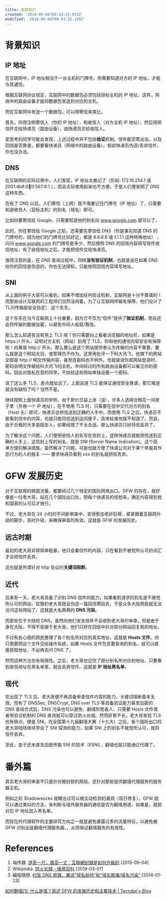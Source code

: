 ```yaml
---
title: 背景知识
created: '2019-09-04T09:43:15.933Z'
modified: '2019-09-04T09:43:25.149Z'
---
```


# 背景知识

## IP 地址

在互联网中，IP 地址相当于一台主机的门牌号，你需要知道对方的 IP 地址，才能与其通信。

根据互联网协议规定，互联网中的数据包必须包括目标主机的 IP 地址，这样，网络中的路由设备才能将数据包发送到对应的主机。

而在互联网中发送一个数据包，可以用寄信来类比。

首先，你得注明寄信人（你的 IP 地址），和收信人（对方主机 IP 地址），然后得把信件交给快递员（路由设备），由快递员交给收信人。

爱思考的同学可能会发现，上述过程中并不包括**验证**机制。信件能否寄出去，以及回信是否靠谱，都要看快递员（网络中的路由设备）。假如快递员伪造/丢弃信件，你也没办法。

## DNS

在互联网的实际应用中，人们发现，IP 地址太难记了（形如: 172.16.254.1 或 2001:db8:0:1234:0:567:8:1 ），而且实际使用起来也不方便。于是人们便发明了 DNS 这种东西。

在有了 DNS 以后，人们寄信（上网）就不需要记住门牌号（IP 地址）了，只需要知道收信人（目标主机）的别名（域名）即可。

比如你要寄信给 Google，只需要知道他的别名叫 www.google.com 就可以了。

此时，你在寄信给 Google 之前，还需要先寄信给 DNS（你是事先知道 DNS 的门牌号的，因为他们的门牌号比较好记，都是 8.8.8.8 或 1.1.1.1 这种特殊地址） ，问问 www.google.com 的门牌号是多少，然后按照 DNS 的回信内容填写信件收信地址，有了收信地址之后，才能把信件交给快递员。

值得注意的是，在 DNS 查询过程中，同样**没有验证机制**，也就是说在如果 DNS 给你的回信是伪造的，你也无法得知，只能按照回信内容填写地址。

## SNI

从上面的例子大家可以看到，如果不增加任何验证机制，互联网是十分不靠谱的！而那些设计互联网的工程师们当然没闲着，为了让互联网传输有保障，他们设计了 TLS(传输层安全协定） 这个东东。

这个东东在当今互联网上十分重要，因为它不仅为“信件”提供了**验证机制**，而且还会将传输的数据加密，以避免中间人偷窥/篡改。

那么怎么知道有没有用上 TLS 呢？你只需要向上看看浏览器的地址栏，如果是 https:// 开头，证明对方主机（网站）启用了 TLS，你和他的通信内容安全有保障啦！如果是 http:// 开头，那么要么是这个网站提供者认为传输的内容不重要，要么就是这个网站太旧，或管理员不作为。这里再批评一下科大讯飞，他旗下的网站全部是 http:// 明文传输内容，甚至连密码也不例外。也就是说你其网站登录时，密码会明文传输给科大讯飞的主机，中间经过的所有路由设备都可以看见你的密码。因此对隐私在意的同学，不妨给这些网站单独设置一个密码。

说了这么多 TLS，差点就扯远了。上面说道 TLS 能保证通信安全靠谱，那它难道就没有缺陷了吗？当然不是。

继续按照上面快递员的举例，由于房价日益上涨（误），许多人选择合租在一间房子里（共用一个 IP 地址），在不使用 TLS 时，只需要在信中交代对方的别名（Host 头）即可，快递员会把信送到正确的人手中。而使用 TLS 之后，快递员不能看到信中的内容，也就只能将信送到这间屋子，具体给谁他就不知道了。而且，由于合租的大多是陌生人，如果给错了不太合适，那么快递员只好将信丢弃了。

为了解决这个问题，人们便把收信人别名写在信封上，这样快递员就能把信送到正确的人手上，这信封上写的别名，就是 SNI (Server Name Indication)。这个简单方便的解决措施，虽然解决了问题，可是也就方便了快递公司对于某个举报其作恶行为的人的报复 —— 要求快递员看到 xxx 的别名就把信丢弃。

# GFW 发展历史

对于互联网的跨国流量，都要经过几个特定的国际网络出口。GFW 的存在，就好像是一位老大哥，站在几个国际出口处，把每个快递员的信抢来，确定内容得到党和国家的认可后才放行。

不过，老大哥在 24 小时的不间断审查中，变得愈加老奸巨猾，紧紧跟着互联网升级的脚步，及时升级，来确保审查的有效。这就是 GFW 的发展历史。

## 远古时期

最初的老大哥非常简单粗暴，他只会看信件的内容，只在看到不被党所认可的词汇才会把信件丢弃。

这也就是所谓针对 http 协议的**关键词阻断**。

## 近代

后来有一天，老大哥具备了识别 DNS 信件的能力，如果看到请求的别名是不被党所认可的网站，狡猾的老大哥就会伪造一篇回信寄回去，于是众多大陆网民就无法访问这些网站了。这就是大名鼎鼎的 **DNS 污染**。

而那些位于大陆的 DNS，虽然向他们发去信件不会收到老大哥的审查，但是由于身在大陆，不得不屈服于老大哥，他们只好在回信中针对部分网站回复假的地址。

不过有些心细的网民整理了各个别名所对应的真实地址，这就是 **Hosts 文件**。你只需要把这个文件交给操作系统，如果 Hosts 文件包含要查询的别名，就可以直接获取地址，不必再去问 DNS 了。

然而这种方法也有局限性。之后，老大哥也记住了部分别名所对应的地址，只要看到收信地址在黑名单里，就会丢弃信件。这就是 **IP 地址黑名单**。

## 现代

在出现了 TLS 后，老大哥便不再具备审查信件内容的能力，关键词阻断基本无效。而有了 DNSSec, DNSCrypt, DNS over TLS 等具备验证能力甚至加密的 DNS 查询方式后，DNS 污染也可以避免，翻墙形势喜人，只需要 Hosts 文件或者带验证机制的 DNS 查询就可以穿过防火长城。然而好景不长，老大哥发现 TLS 也有弱点，便是 SNI。在全国第十九届翻墙大赛（十九大）之后，各个国际出口的老大哥陆陆续续学会了 SNI 探测的能力，如果 SNI 上的别名不被党所认可，就将信件丢弃。

至此，由于还未普及加密传输 SNI 的技术（ESNI），翻墙也就只能通过代理了。

# 番外篇

其实老大哥的审查不只是针对被封锁的网站，还针对那些提供翻墙代理服务的服务器主机。

例如之前 Shadowsocks 就曝光过可以被主动检测的漏洞（现已修复），GFW 就可以通过类似的方法，来判断与墙外服务器的通信是否为翻墙用途，如果是，就把对应 IP 地址加入黑名单。

而现在的代理软件的主要研究方向之一就是避免暴露过多的流量特征，以避免被 GFW 识别出是翻墙代理服务器，，从而保证翻墙服务的有效性。

# References

1.  端传媒. [道高一尺，牆高一丈：互聯網封鎖是如何升級的](https://theinitium.com/article/20150904-mainland-greatfirewall/) \[2015\-09\-04\]
2.  Wikipedia. [防火长城 \- 维基百科](https://zh.wikipedia.org/wiki/%E9%98%B2%E7%81%AB%E9%95%BF%E5%9F%8E) \[2019\-03\-07\]
3.  编程随想. [扫盲 DNS 原理，兼谈“域名劫持”和“域名欺骗/域名污染”](https://program-think.blogspot.com/2014/01/dns.html) \[2014\-01\-23\]

[如何翻墙[1]: 什么是墙？简述 GFW 的发展历史和主要技术 | Tecrobe's Blog](https://tecrobe.github.io/blog/post/gfw-history-and-tech/)

